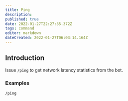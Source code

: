 ```yaml
---
title: Ping
description: 
published: true
date: 2022-01-27T22:27:35.372Z
tags: command
editor: markdown
dateCreated: 2022-01-27T06:03:14.164Z
---
```


## Introduction

Issue `/ping` to get network latency statistics from the bot. 

### Examples

``` bash
/ping
```